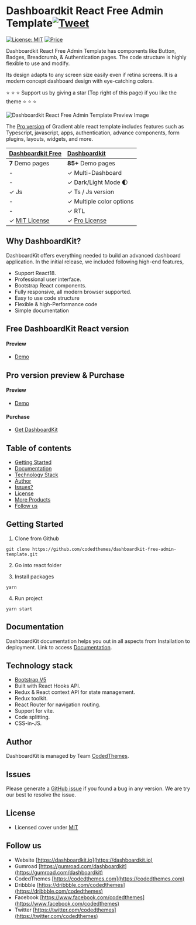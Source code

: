 # Dashboardkit React Free Admin Template[![Tweet](https://img.shields.io/twitter/url/http/shields.io.svg?style=social)](https://twitter.com/intent/tweet?text=Get%20DashboardKit%20Bootstrap%205%20Admin%20Template&url=https://dashboardkit.io&via=codedthemes&hashtags=bootstrap,webdev,developers)

[![License: MIT](https://img.shields.io/badge/License-MIT-yellow.svg)](https://opensource.org/licenses/MIT)
[![Price](https://img.shields.io/badge/price-FREE-0098f7.svg)](https://github.com/codedthemes/dashboardkit-free-bootstrap-admin-template/blob/main/LICENSE)

Dashboardkit React Free Admin Template has components like Button, Badges, Breadcrumb, & Authentication pages. The code structure is highly flexible to use and modify.

Its design adapts to any screen size easily even if retina screens. It is a modern concept dashboard design with eye-catching colors.

:star: :star: :star: Support us by giving a star (Top right of this page) if you like the theme :star: :star: :star:

![Dashboardkit React Free Admin Template Preview Image](https://org-public-assets.s3.us-west-2.amazonaws.com/Free-Version-Banners/GITHUB-FREE-REACT-REPO-Dashboard+kit.jpg)

The [Pro version](https://codedthemes.com/item/dashboardkit-react-admin-template/) of Gradient able react template includes features such as Typescript, javascript, apps, authentication, advance components, form plugins, layouts, widgets, and more.

| [Dashboardkit Free](https://codedthemes.com/item/dashboardkit-free-react-admin-template/) | [Dashboardkit](https://codedthemes.com/item/dashboardkit-react-admin-template/) |
| -------------------------------------------------------------------------------------------- | :-------------------------------------------------------------------------------------------------------------------------------------------------------------------- |
| **7** Demo pages                                                                             | **85+** Demo pages                                                                                                                                                    |
| -                                                                                            | ✓ Multi-Dashboard                                                                                                                                                     |
| -                                                                                            | ✓ Dark/Light Mode 🌓                                                                                                                                                  |
| ✓ Js                                                                                       | ✓ Ts / Js version                                                                                                                                                          |
| -                                                                                            | ✓ Multiple color options                                                                                                                                              |
| -                                                                                            | ✓ RTL                                                                                                                                                                 |
| ✓ [MIT License](https://github.com/codedthemes/dashboardkit-free-admin-template/blob/main/LICENSE)                                                                                | ✓ [Pro License](https://codedthemes.com/item/gradient-able-reactjs-admin-dashboard/?utm_source=free_demo&utm_medium=codedthemes&utm_campaign=button_download_premium) |

## Why DashboardKit?

DashboardKit offers everything needed to build an advanced dashboard application. In the initial release, we included following high-end features,

- Support React18.
- Professional user interface.
- Bootstrap React components.
- Fully responsive, all modern browser supported.
- Easy to use code structure
- Flexible & high-Performance code
- Simple documentation

## Free DashboardKit React version

#### Preview

- [Demo](https://dashboardkit.io/react/free)

## Pro version preview & Purchase

#### Preview

- [Demo](https://dashboardkit.io/react/default/)

#### Purchase

- [Get DashboardKit](https://codedthemes.com/item/dashboardkit-react-admin-template/)

## Table of contents

- [Getting Started](#getting-started)
- [Documentation](#documentation)
- [Technology Stack](#technology-stack)
- [Author](#author)
- [Issues?](#issues)
- [License](#license)
- [More Products](#more-free-react-material-admin-templates)
- [Follow us](#follow-us)

## Getting Started

1. Clone from Github

```
git clone https://github.com/codedthemes/dashboardkit-free-admin-template.git
```
2. Go into react folder

3. Install packages

```
yarn
```

4. Run project

```
yarn start
```

## Documentation

DashboardKit documentation helps you out in all aspects from Installation to deployment. Link to access [Documentation](https://codedthemes.gitbook.io/dashboardkit-react).

## Technology stack

- [Bootstrap V5](https://react-bootstrap.netlify.app/)
- Built with React Hooks API.
- Redux & React context API for state management.
- Redux toolkit.
- React Router for navigation routing.
- Support for vite.
- Code splitting.
- CSS-in-JS.

## Author

DashboardKit is managed by Team [CodedThemes](https://codedthemes.com).

## Issues

Please generate a [GitHub issue](https://github.com/codedthemes/dashboardkit-free-admin-template/issues) if you found a bug in any version. We are try our best to resolve the issue.

## License

- Licensed cover under [MIT](https://github.com/codedthemes/dashboardkit-free-admin-template/blob/main/LICENSE)

## Follow us

- Website [https://dashboardkit.io](https://dashboardkit.io)
- Gumroad [https://gumroad.com/dashboardkit](https://gumroad.com/dashboardkit)
- CodedThemes [https://codedthemes.com](https://codedthemes.com)
- Dribbble [https://dribbble.com/codedthemes](https://dribbble.com/codedthemes)
- Facebook [https://www.facebook.com/codedthemes](https://www.facebook.com/codedthemes)
- Twitter [https://twitter.com/codedthemes](https://twitter.com/codedthemes)
